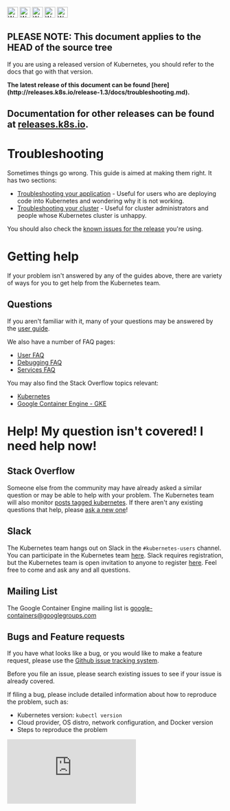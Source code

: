 <!-- BEGIN MUNGE: UNVERSIONED_WARNING -->

<!-- BEGIN STRIP_FOR_RELEASE -->

<img src="http://kubernetes.io/img/warning.png" alt="WARNING"
     width="25" height="25">
<img src="http://kubernetes.io/img/warning.png" alt="WARNING"
     width="25" height="25">
<img src="http://kubernetes.io/img/warning.png" alt="WARNING"
     width="25" height="25">
<img src="http://kubernetes.io/img/warning.png" alt="WARNING"
     width="25" height="25">
<img src="http://kubernetes.io/img/warning.png" alt="WARNING"
     width="25" height="25">

<h2>PLEASE NOTE: This document applies to the HEAD of the source tree</h2>

If you are using a released version of Kubernetes, you should
refer to the docs that go with that version.

<!-- TAG RELEASE_LINK, added by the munger automatically -->
<strong>
The latest release of this document can be found
[here](http://releases.k8s.io/release-1.3/docs/troubleshooting.md).

Documentation for other releases can be found at
[releases.k8s.io](http://releases.k8s.io).
</strong>
--

<!-- END STRIP_FOR_RELEASE -->

<!-- END MUNGE: UNVERSIONED_WARNING -->

# Troubleshooting

Sometimes things go wrong.  This guide is aimed at making them right.  It has two sections:
   * [Troubleshooting your application](user-guide/application-troubleshooting.md) - Useful for users who are deploying code into Kubernetes and wondering why it is not working.
   * [Troubleshooting your cluster](admin/cluster-troubleshooting.md) - Useful for cluster administrators and people whose Kubernetes cluster is unhappy.

You should also check the [known issues for the release](../CHANGELOG.md) you're using.

# Getting help

If your problem isn't answered by any of the guides above, there are variety of ways for you to get help from the Kubernetes team.

## Questions

If you aren't familiar with it, many of your questions may be answered by the [user guide](user-guide/README.md).

We also have a number of FAQ pages:
   * [User FAQ](https://github.com/kubernetes/kubernetes/wiki/User-FAQ)
   * [Debugging FAQ](https://github.com/kubernetes/kubernetes/wiki/Debugging-FAQ)
   * [Services FAQ](https://github.com/kubernetes/kubernetes/wiki/Services-FAQ)

You may also find the Stack Overflow topics relevant:
   * [Kubernetes](http://stackoverflow.com/questions/tagged/kubernetes)
   * [Google Container Engine - GKE](http://stackoverflow.com/questions/tagged/google-container-engine)

# Help! My question isn't covered!  I need help now!

## Stack Overflow

Someone else from the community may have already asked a similar question or may be able to help with your problem. The Kubernetes team will also monitor [posts tagged kubernetes](http://stackoverflow.com/questions/tagged/kubernetes). If there aren't any existing questions that help, please [ask a new one](http://stackoverflow.com/questions/ask?tags=kubernetes)!

## <a name="slack"></a>Slack

The Kubernetes team hangs out on Slack in the `#kubernetes-users` channel.  You can participate in the Kubernetes team [here](https://kubernetes.slack.com).  Slack requires registration, but the Kubernetes team is open invitation to anyone to register [here](http://slack.kubernetes.io).  Feel free to come and ask any and all questions.

## Mailing List

The Google Container Engine mailing list is [google-containers@googlegroups.com](https://groups.google.com/forum/#!forum/google-containers)

## Bugs and Feature requests

If you have what looks like a bug, or you would like to make a feature request, please use the [Github issue tracking system](https://github.com/kubernetes/kubernetes/issues).

Before you file an issue, please search existing issues to see if your issue is already covered.

If filing a bug, please include detailed information about how to reproduce the problem, such as:
* Kubernetes version: `kubectl version`
* Cloud provider, OS distro, network configuration, and Docker version
* Steps to reproduce the problem

<!-- BEGIN MUNGE: GENERATED_ANALYTICS -->
[![Analytics](https://kubernetes-site.appspot.com/UA-36037335-10/GitHub/docs/troubleshooting.md?pixel)]()
<!-- END MUNGE: GENERATED_ANALYTICS -->
